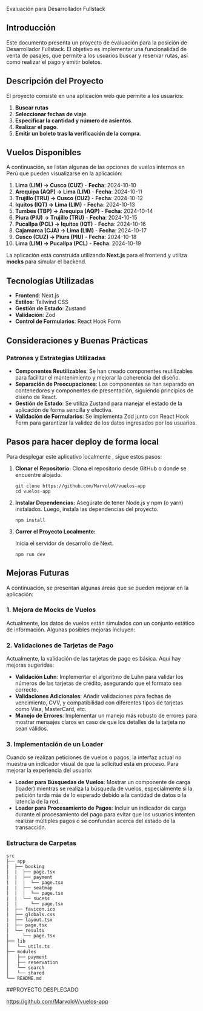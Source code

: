 Evaluación para Desarrollador Fullstack

## Introducción

Este documento presenta un proyecto de evaluación para la posición de Desarrollador Fullstack. El objetivo es implementar una funcionalidad de venta de pasajes, que permite a los usuarios buscar y reservar rutas, así como realizar el pago y emitir boletos.

## Descripción del Proyecto

El proyecto consiste en una aplicación web que permite a los usuarios:

1. **Buscar rutas**
2. **Seleccionar fechas de viaje**.
3. **Especificar la cantidad y número de asientos**.
4. **Realizar el pago**.
5. **Emitir un boleto tras la verificación de la compra**.

## Vuelos Disponibles

A continuación, se listan algunas de las opciones de vuelos internos en Perú que pueden visualizarse en la aplicación:

1. **Lima (LIM) → Cusco (CUZ)** - **Fecha**: 2024-10-10
2. **Arequipa (AQP) → Lima (LIM)** - **Fecha**: 2024-10-11
3. **Trujillo (TRU) → Cusco (CUZ)** - **Fecha**: 2024-10-12
4. **Iquitos (IQT) → Lima (LIM)** - **Fecha**: 2024-10-13
5. **Tumbes (TBP) → Arequipa (AQP)** - **Fecha**: 2024-10-14
6. **Piura (PIU) → Trujillo (TRU)** - **Fecha**: 2024-10-15
7. **Pucallpa (PCL) → Iquitos (IQT)** - **Fecha**: 2024-10-16
8. **Cajamarca (CJA) → Lima (LIM)** - **Fecha**: 2024-10-17
9. **Cusco (CUZ) → Piura (PIU)** - **Fecha**: 2024-10-18
10. **Lima (LIM) → Pucallpa (PCL)** - **Fecha**: 2024-10-19

La aplicación está construida utilizando **Next.js** para el frontend y utiliza **mocks** para simular el backend.

## Tecnologías Utilizadas

- **Frontend**: Next.js
- **Estilos**: Tailwind CSS
- **Gestión de Estado**: Zustand
- **Validación**: Zod
- **Control de Formularios**: React Hook Form

## Consideraciones y Buenas Prácticas

### Patrones y Estrategias Utilizadas

- **Componentes Reutilizables**: Se han creado componentes reutilizables para facilitar el mantenimiento y mejorar la coherencia del diseño.
- **Separación de Preocupaciones**: Los componentes se han separado en contenedores y componentes de presentación, siguiendo principios de diseño de React.
- **Gestión de Estado**: Se utiliza Zustand para manejar el estado de la aplicación de forma sencilla y efectiva.
- **Validación de Formularios**: Se implementa Zod junto con React Hook Form para garantizar la validez de los datos ingresados por los usuarios.

## Pasos para hacer deploy de forma local

Para desplegar este aplicativo localmente , sigue estos pasos:

1. **Clonar el Repositorio:**
   Clona el repositorio desde GitHub o donde se encuentre alojado.

   ```
   git clone https://github.com/MarvoloV/vuelos-app
   cd vuelos-app
   ```

2. **Instalar Dependencias:**
   Asegúrate de tener Node.js y npm (o yarn) instalados. Luego, instala las dependencias del proyecto.

   ```
   npm install
   ```

3. **Correr el Proyecto Localmente:**

   Inicia el servidor de desarrollo de Next.

   ```
   npm run dev
   ```

## Mejoras Futuras

A continuación, se presentan algunas áreas que se pueden mejorar en la aplicación:

### 1. Mejora de Mocks de Vuelos

Actualmente, los datos de vuelos están simulados con un conjunto estático de información. Algunas posibles mejoras incluyen:

### 2. Validaciones de Tarjetas de Pago

Actualmente, la validación de las tarjetas de pago es básica. Aquí hay mejoras sugeridas:

- **Validación Luhn**: Implementar el algoritmo de Luhn para validar los números de las tarjetas de crédito, asegurando que el formato sea correcto.
- **Validaciones Adicionales**: Añadir validaciones para fechas de vencimiento, CVV, y compatibilidad con diferentes tipos de tarjetas como Visa, MasterCard, etc.
- **Manejo de Errores**: Implementar un manejo más robusto de errores para mostrar mensajes claros en caso de que los detalles de la tarjeta no sean válidos.

### 3. Implementación de un Loader

Cuando se realizan peticiones de vuelos o pagos, la interfaz actual no muestra un indicador visual de que la solicitud está en proceso. Para mejorar la experiencia del usuario:

- **Loader para Búsquedas de Vuelos**: Mostrar un componente de carga (loader) mientras se realiza la búsqueda de vuelos, especialmente si la petición tarda más de lo esperado debido a la cantidad de datos o la latencia de la red.
- **Loader para Procesamiento de Pagos**: Incluir un indicador de carga durante el procesamiento del pago para evitar que los usuarios intenten realizar múltiples pagos o se confundan acerca del estado de la transacción.

### Estructura de Carpetas

```plaintext
src
├── app
|  ├── booking
|  |  ├── page.tsx
|  |  ├── payment
|  |  |  └── page.tsx
|  |  ├── seatmap
|  |  |  └── page.tsx
|  |  └── sucess
|  |     └── page.tsx
|  ├── favicon.ico
|  ├── globals.css
|  ├── layout.tsx
|  ├── page.tsx
|  └── results
|     └── page.tsx
├── lib
│   └── utils.ts
├── modules
│   ├── payment
│   ├── reservation
│   └── search
│   └── shared
└── README.md

```
##PROYECTO DESPLEGADO

https://github.com/MarvoloV/vuelos-app